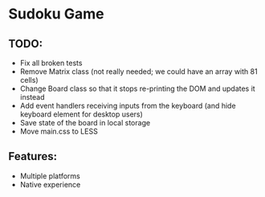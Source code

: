 # Sudoku Game

## TODO:

- Fix all broken tests
- Remove Matrix class (not really needed; we could have an array with 81 cells)
- Change Board class so that it stops re-printing the DOM and updates it instead
- Add event handlers receiving inputs from the keyboard (and hide keyboard element for desktop users)
- Save state of the board in local storage
- Move main.css to LESS

## Features:
- Multiple platforms
- Native experience
